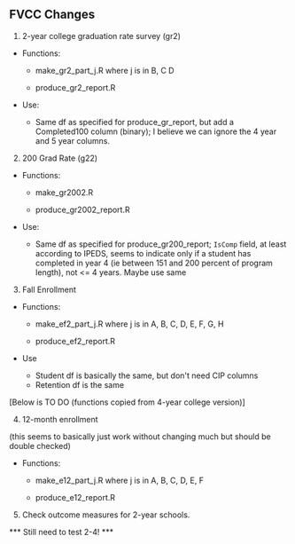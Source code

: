 ## FVCC Changes 

1. 2-year college graduation rate survey (gr2)

  - Functions:
  
    - make_gr2_part_j.R where j is in B, C D 
    
    - produce_gr2_report.R
    
  - Use: 
  
    - Same df as specified for produce_gr_report, but add a Completed100 column (binary); I believe we can ignore the 4 year and 5 year columns.
    
2. 200 Grad Rate (g22)

  - Functions:
  
    - make_gr2002.R
    
    - produce_gr2002_report.R
    
  - Use:
    
    - Same df as specified for produce_gr200_report; `IsComp` field, at least according to IPEDS, seems to indicate only if a student has completed in year 4 (ie between 151 and 200 percent of program length), not <= 4 years. Maybe use same 

3. Fall Enrollment
  
  - Functions:
  
    - make_ef2_part_j.R where j is in A, B, C, D, E, F, G, H
    
    - produce_ef2_report.R
    
  - Use
    - Student df is basically the same, but don't need CIP columns 
    - Retention df is the same

[Below is TO DO (functions copied from 4-year college version)]

4. 12-month enrollment

  (this seems to basically just work without changing much but should be double checked)

  - Functions:
  
    - make_e12_part_j.R where j is in A, B, C, D, E, F
    
    - produce_e12_report.R
    
5. Check outcome measures for 2-year schools.

*** Still need to test 2-4! *** 
